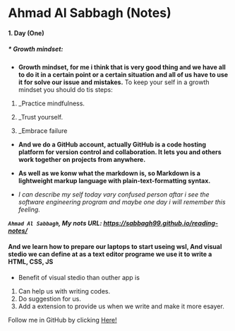 # **Ahmad Al Sabbagh (Notes)**
#### 1. Day (One)

##### * Growth mindset:

 * **Growth mindset, for me i think that is very good thing and we have all to do it in a certain point or a certain situation and all of us have to use it for  solve our issue and mistakes.**
 To keep your self in a growth mindset you should do tis steps:
 
1. _Practice mindfulness.
 
2. _Trust yourself.
 
3. _Embrace failure
 

* **And we do a GitHub account, actually GitHub is a code hosting platform for version control and collaboration. It lets you and others work together on projects from anywhere.**
* **As well as we konw what the markdown is, so Markdown is a lightweight markup language with plain-text-formatting syntax.**

* *I can describe my self today vary confused person aftar i see the software engineering program and maybe one day i will remember this feeling.*

***`Ahmad Al Sabbagh`, My nots URL: https://sabbagh99.github.io/reading-notes/***

#### **And we learn how to prepare our laptops to start useing wsl, And visual stedio  we can define at as a text editor programe we use it to write a HTML, CSS, JS**

* Benefit of visual stedio than outher app is 
1. Can help us with writing codes.
2. Do suggestion for us.
3. Add a extension to provide us when we write and make it more esayer.

Follow me in GitHub by clicking [Here!](https://github.com/sabbagh99)
